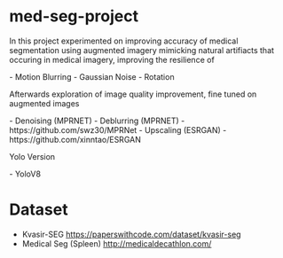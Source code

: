 # med-seg-project


<p> In this project experimented on improving accuracy of medical segmentation using augmented imagery mimicking natural artifiacts that occuring in medical imagery, improving the resilience of  </p>
- Motion Blurring
- Gaussian Noise
- Rotation
<p> Afterwards exploration of image quality improvement, fine tuned on augmented images</p>
- Denoising (MPRNET)
- Deblurring (MPRNET)
- https://github.com/swz30/MPRNet
- Upscaling (ESRGAN)
- https://github.com/xinntao/ESRGAN


<p>Yolo Version</p>
- YoloV8

# Dataset
- Kvasir-SEG
https://paperswithcode.com/dataset/kvasir-seg
- Medical Seg (Spleen)
http://medicaldecathlon.com/ 
